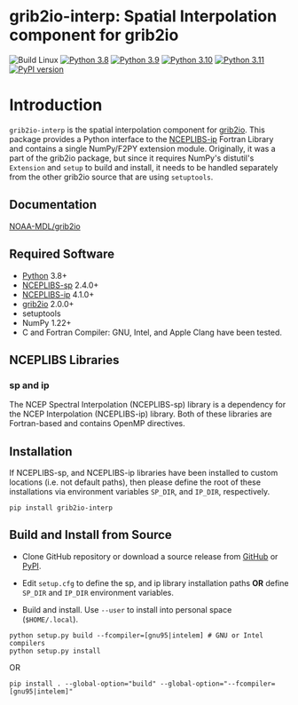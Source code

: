# grib2io-interp: Spatial Interpolation component for grib2io

![Build Linux](https://github.com/NOAA-MDL/grib2io-interp/actions/workflows/build_linux.yml/badge.svg)
[![Python 3.8](https://img.shields.io/badge/python-3.8-blue.svg)](https://www.python.org/downloads/release/python-380/)
[![Python 3.9](https://img.shields.io/badge/python-3.9-blue.svg)](https://www.python.org/downloads/release/python-390/)
[![Python 3.10](https://img.shields.io/badge/python-3.10-blue.svg)](https://www.python.org/downloads/release/python-3100/)
[![Python 3.11](https://img.shields.io/badge/python-3.11-blue.svg)](https://www.python.org/downloads/release/python-3110/)
[![PyPI version](https://badge.fury.io/py/grib2io.svg)](https://badge.fury.io/py/grib2io-interp)

# Introduction
`grib2io-interp` is the spatial interpolation component for [grib2io](https://github.com/NOAA-MDL/grib2io).  This package provides a Python interface to the [NCEPLIBS-ip](https://github.com/NOAA-EMC/NCEPLIBS-ip) Fortran Library and contains a single NumPy/F2PY extension module.  Originally, it was a part of the grib2io package, but since it requires NumPy's distutil's `Extension` and `setup` to build and install, it needs to be handled separately from the other grib2io source that are using `setuptools`.

## Documentation
[NOAA-MDL/grib2io](https://noaa-mdl.github.io/grib2io-interp/grib2io-interp.html)

## Required Software
* [Python](https://python.org) 3.8+
* [NCEPLIBS-sp](https://github.com/NOAA-EMC/NCEPLIBS-sp) 2.4.0+
* [NCEPLIBS-ip](https://github.com/NOAA-EMC/NCEPLIBS-ip) 4.1.0+
* [grib2io](https://github.com/NOAA-MDL/grib2io) 2.0.0+
* setuptools
* NumPy 1.22+
* C and Fortran Compiler: GNU, Intel, and Apple Clang have been tested.

## NCEPLIBS Libraries

### sp and ip
The NCEP Spectral Interpolation (NCEPLIBS-sp) library is a dependency for the NCEP Interpolation (NCEPLIBS-ip) library.  Both of these libraries are Fortran-based and contains OpenMP directives.

## Installation
If NCEPLIBS-sp, and NCEPLIBS-ip libraries have been installed to custom locations (i.e. not default paths), then please define the root of these installations via environment variables `SP_DIR`, and `IP_DIR`, respectively.
```shell
pip install grib2io-interp
```

## Build and Install from Source

* Clone GitHub repository or download a source release from [GitHub](https://github.com/NOAA-MDL/grib2io-interp) or [PyPI](https://pypi.python.org/pypi/grib2io-interp).

* Edit `setup.cfg` to define the sp, and ip library installation paths __OR__ define `SP_DIR` and `IP_DIR` environment variables.

* Build and install.  Use `--user` to install into personal space (`$HOME/.local`).

```shell
python setup.py build --fcompiler=[gnu95|intelem] # GNU or Intel compilers
python setup.py install
```
OR
```shell
pip install . --global-option="build" --global-option="--fcompiler=[gnu95|intelem]"
```
